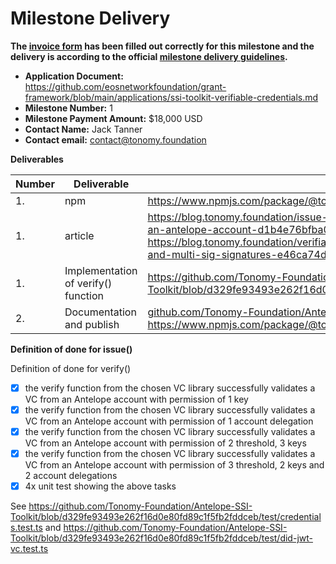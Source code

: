# Milestone Delivery

**The [invoice form](https://forms.gle/wLuAzXKa9qYrZQob9) has been filled out correctly for this milestone and the delivery is according to the official [milestone delivery guidelines](https://github.com/eosnetworkfoundation/grant-framework/blob/master/docs/milestone-deliverables-guidelines.md).**  

* **Application Document:** <https://github.com/eosnetworkfoundation/grant-framework/blob/main/applications/ssi-toolkit-verifiable-credentials.md>
* **Milestone Number:** 1
* **Milestone Payment Amount:** $18,000 USD
* **Contact Name:** Jack Tanner
* **Contact email:** contact@tonomy.foundation

**Deliverables**

| Number | Deliverable | Link | Notes |
| ------------- | ------------- | ------------- |------------- |
| 1. | npm | <https://www.npmjs.com/package/@tonomy/antelope-ssi-toolkit> |  |
| 1. | article | <https://blog.tonomy.foundation/issue-and-verifying-verifiable-credentials-with-an-antelope-account-d1b4e76bfba0> and <https://blog.tonomy.foundation/verifiable-credentials-with-provable-delegated-and-multi-sig-signatures-e46ca74d7d87> |  |
| 1. | Implementation of verify() function | <https://github.com/Tonomy-Foundation/Antelope-SSI-Toolkit/blob/d329fe93493e262f16d0e80fd89c1f5fb2fddceb/src/credentials.ts#L49> |  |
| 2. | Documentation and publish | [github.com/Tonomy-Foundation/Antelope-SSI-Toolkit](https://github.com/Tonomy-Foundation/Antelope-SSI-Toolkit/tree/d329fe93493e262f16d0e80fd89c1f5fb2fddceb) and <https://www.npmjs.com/package/@tonomy/antelope-ssi-toolkit> |  |

**Definition of done for issue()**

Definition of done for verify()

* [x] the verify function from the chosen VC library successfully validates a VC from an Antelope account with permission of 1 key
* [x] the verify function from the chosen VC library successfully validates a VC from an Antelope account with permission of 1 account delegation
* [x] the verify function from the chosen VC library successfully validates a VC from an Antelope account with permission of 2 threshold, 3 keys
* [x] the verify function from the chosen VC library successfully validates a VC from an Antelope account with permission of 3 threshold, 2 keys and 2 account delegations
* [x] 4x unit test showing the above tasks

See <https://github.com/Tonomy-Foundation/Antelope-SSI-Toolkit/blob/d329fe93493e262f16d0e80fd89c1f5fb2fddceb/test/credentials.test.ts>
and <https://github.com/Tonomy-Foundation/Antelope-SSI-Toolkit/blob/d329fe93493e262f16d0e80fd89c1f5fb2fddceb/test/did-jwt-vc.test.ts>
